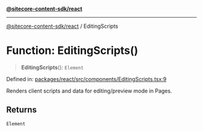 [**@sitecore-content-sdk/react**](../README.md)

***

[@sitecore-content-sdk/react](../README.md) / EditingScripts

# Function: EditingScripts()

> **EditingScripts**(): `Element`

Defined in: [packages/react/src/components/EditingScripts.tsx:9](https://github.com/Sitecore/xmc-jss-dev/blob/9f11d51024ae44bd51bebc8f1ec4b1146771174b/packages/react/src/components/EditingScripts.tsx#L9)

Renders client scripts and data for editing/preview mode in Pages.

## Returns

`Element`
